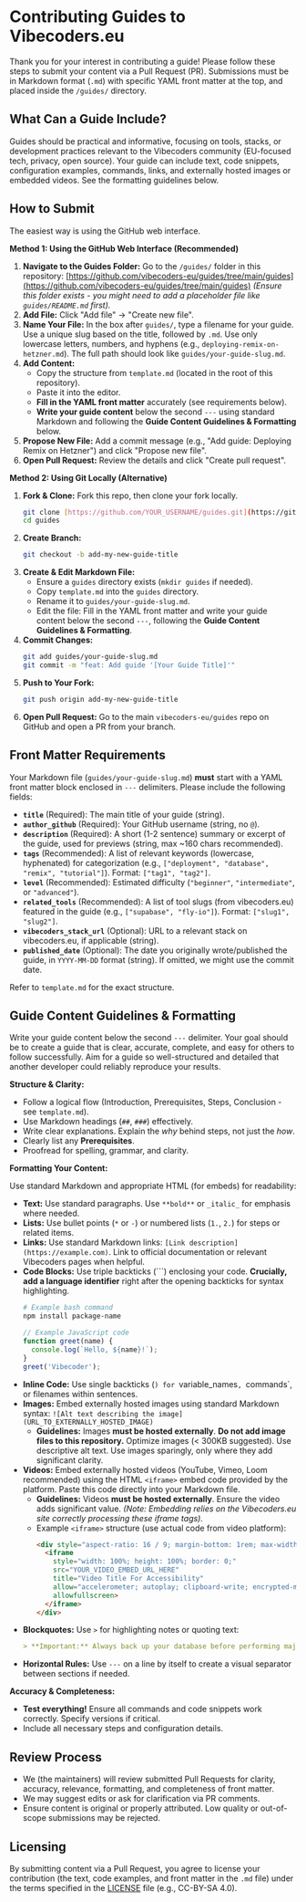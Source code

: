 # Contributing Guides to Vibecoders.eu

Thank you for your interest in contributing a guide! Please follow these steps to submit your content via a Pull Request (PR). Submissions must be in Markdown format (`.md`) with specific YAML front matter at the top, and placed inside the `/guides/` directory.

## What Can a Guide Include?

Guides should be practical and informative, focusing on tools, stacks, or development practices relevant to the Vibecoders community (EU-focused tech, privacy, open source). Your guide can include text, code snippets, configuration examples, commands, links, and externally hosted images or embedded videos. See the formatting guidelines below.

## How to Submit

The easiest way is using the GitHub web interface.

**Method 1: Using the GitHub Web Interface (Recommended)**

1.  **Navigate to the Guides Folder:** Go to the `/guides/` folder in this repository: [https://github.com/vibecoders-eu/guides/tree/main/guides](https://github.com/vibecoders-eu/guides/tree/main/guides) *(Ensure this folder exists - you might need to add a placeholder file like `guides/README.md` first).*
2.  **Add File:** Click "Add file" -> "Create new file".
3.  **Name Your File:** In the box after `guides/`, type a filename for your guide. Use a unique slug based on the title, followed by `.md`. Use only lowercase letters, numbers, and hyphens (e.g., `deploying-remix-on-hetzner.md`). The full path should look like `guides/your-guide-slug.md`.
4.  **Add Content:**
    * Copy the structure from `template.md` (located in the root of this repository).
    * Paste it into the editor.
    * **Fill in the YAML front matter** accurately (see requirements below).
    * **Write your guide content** below the second `---` using standard Markdown and following the **Guide Content Guidelines & Formatting** below.
5.  **Propose New File:** Add a commit message (e.g., "Add guide: Deploying Remix on Hetzner") and click "Propose new file".
6.  **Open Pull Request:** Review the details and click "Create pull request".

**Method 2: Using Git Locally (Alternative)**

1.  **Fork & Clone:** Fork this repo, then clone your fork locally.
    ```bash
    git clone [https://github.com/YOUR_USERNAME/guides.git](https://github.com/YOUR_USERNAME/guides.git)
    cd guides
    ```
2.  **Create Branch:**
    ```bash
    git checkout -b add-my-new-guide-title
    ```
3.  **Create & Edit Markdown File:**
    * Ensure a `guides` directory exists (`mkdir guides` if needed).
    * Copy `template.md` into the `guides` directory.
    * Rename it to `guides/your-guide-slug.md`.
    * Edit the file: Fill in the YAML front matter and write your guide content below the second `---`, following the **Guide Content Guidelines & Formatting**.
4.  **Commit Changes:**
    ```bash
    git add guides/your-guide-slug.md
    git commit -m "feat: Add guide '[Your Guide Title]'"
    ```
5.  **Push to Your Fork:**
    ```bash
    git push origin add-my-new-guide-title
    ```
6.  **Open Pull Request:** Go to the main `vibecoders-eu/guides` repo on GitHub and open a PR from your branch.

## Front Matter Requirements

Your Markdown file (`guides/your-guide-slug.md`) **must** start with a YAML front matter block enclosed in `---` delimiters. Please include the following fields:

* **`title`** (Required): The main title of your guide (string).
* **`author_github`** (Required): Your GitHub username (string, no `@`).
* **`description`** (Required): A short (1-2 sentence) summary or excerpt of the guide, used for previews (string, max ~160 chars recommended).
* **`tags`** (Recommended): A list of relevant keywords (lowercase, hyphenated) for categorization (e.g., `["deployment", "database", "remix", "tutorial"]`). Format: `["tag1", "tag2"]`.
* **`level`** (Recommended): Estimated difficulty (`"beginner"`, `"intermediate"`, or `"advanced"`).
* **`related_tools`** (Recommended): A list of tool slugs (from vibecoders.eu) featured in the guide (e.g., `["supabase", "fly-io"]`). Format: `["slug1", "slug2"]`.
* **`vibecoders_stack_url`** (Optional): URL to a relevant stack on vibecoders.eu, if applicable (string).
* **`published_date`** (Optional): The date you originally wrote/published the guide, in `YYYY-MM-DD` format (string). If omitted, we might use the commit date.

Refer to `template.md` for the exact structure.

## Guide Content Guidelines & Formatting

Write your guide content below the second `---` delimiter. Your goal should be to create a guide that is clear, accurate, complete, and easy for others to follow successfully. Aim for a guide so well-structured and detailed that another developer could reliably reproduce your results.

**Structure & Clarity:**

* Follow a logical flow (Introduction, Prerequisites, Steps, Conclusion - see `template.md`).
* Use Markdown headings (`##`, `###`) effectively.
* Write clear explanations. Explain the *why* behind steps, not just the *how*.
* Clearly list any **Prerequisites**.
* Proofread for spelling, grammar, and clarity.

**Formatting Your Content:**

Use standard Markdown and appropriate HTML (for embeds) for readability:

* **Text:** Use standard paragraphs. Use `**bold**` or `_italic_` for emphasis where needed.
* **Lists:** Use bullet points (`*` or `-`) or numbered lists (`1.`, `2.`) for steps or related items.
* **Links:** Use standard Markdown links: `[Link description](https://example.com)`. Link to official documentation or relevant Vibecoders pages when helpful.
* **Code Blocks:** Use triple backticks (```) enclosing your code. **Crucially, add a language identifier** right after the opening backticks for syntax highlighting.
    ```bash
    # Example bash command
    npm install package-name
    ```
    ```javascript
    // Example JavaScript code
    function greet(name) {
      console.log(`Hello, ${name}!`);
    }
    greet('Vibecoder');
    ```
* **Inline Code:** Use single backticks (`) for `variable_names`, `commands`, or filenames within sentences.
* **Images:** Embed externally hosted images using standard Markdown syntax:
    `![Alt text describing the image](URL_TO_EXTERNALLY_HOSTED_IMAGE)`
    * **Guidelines:** Images **must be hosted externally**. **Do not add image files to this repository.** Optimize images (< 300KB suggested). Use descriptive alt text. Use images sparingly, only where they add significant clarity.
* **Videos:** Embed externally hosted videos (YouTube, Vimeo, Loom recommended) using the HTML `<iframe>` embed code provided by the platform. Paste this code directly into your Markdown file.
    * **Guidelines:** Videos **must be hosted externally**. Ensure the video adds significant value. *(Note: Embedding relies on the Vibecoders.eu site correctly processing these iframe tags).*
    * Example `<iframe>` structure (use actual code from video platform):
        ```html
        <div style="aspect-ratio: 16 / 9; margin-bottom: 1rem; max-width: 720px;">
          <iframe
            style="width: 100%; height: 100%; border: 0;"
            src="YOUR_VIDEO_EMBED_URL_HERE"
            title="Video Title For Accessibility"
            allow="accelerometer; autoplay; clipboard-write; encrypted-media; gyroscope; picture-in-picture; web-share"
            allowfullscreen>
          </iframe>
        </div>
        ```
* **Blockquotes:** Use `>` for highlighting notes or quoting text:
    ```markdown
    > **Important:** Always back up your database before performing major upgrades.
    ```
* **Horizontal Rules:** Use `---` on a line by itself to create a visual separator between sections if needed.

**Accuracy & Completeness:**

* **Test everything!** Ensure all commands and code snippets work correctly. Specify versions if critical.
* Include all necessary steps and configuration details.

## Review Process

* We (the maintainers) will review submitted Pull Requests for clarity, accuracy, relevance, formatting, and completeness of front matter.
* We may suggest edits or ask for clarification via PR comments.
* Ensure content is original or properly attributed. Low quality or out-of-scope submissions may be rejected.

## Licensing

By submitting content via a Pull Request, you agree to license your contribution (the text, code examples, and front matter in the `.md` file) under the terms specified in the [LICENSE](LICENSE) file (e.g., CC-BY-SA 4.0).
